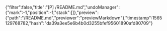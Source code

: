 {"filter":false,"title":"[P] /README.md","undoManager":{"mark":-1,"position":-1,"stack":[]},"preview":{"path":"/README.md","previewer":"previewMarkdown"},"timestamp":1565129768782,"hash":"da39a3ee5e6b4b0d3255bfef95601890afd80709"}